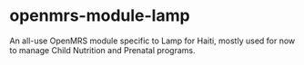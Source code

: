 # openmrs-module-lamp
An all-use OpenMRS module specific to Lamp for Haiti, mostly used for now to manage Child Nutrition and Prenatal programs.

